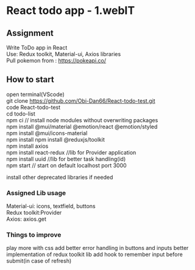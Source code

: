 # React todo app - 1.webIT

## Assignment
Write ToDo app in React\
Use: Redux toolkit, Material-ui, Axios libraries\
Pull pokemon from : https://pokeapi.co/

## How to start

open terminal(VScode)\
git clone https://github.com/Obi-Dan66/React-todo-test.git \
code React-todo-test\
cd todo-list\
npm ci // install node modules without overwriting packages\
npm install @mui/material @emotion/react @emotion/styled\
npm install @mui/icons-material\
npm install npm install @reduxjs/toolkit\
npm install axios\
npm install react-redux //lib for Provider application\
npm install uuid //lib for better task handling(id)\
npm start // start on default localhost port 3000

install other deprecated libraries if needed

### Assigned Lib usage

Material-ui: icons, textfield, buttons\
Redux toolkit:Provider\
Axios: axios.get

### Things to improve
play more with css
add better error handling in buttons and inputs
better implementation of redux toolkit lib
add hook to remember input before submit(in case of refresh)